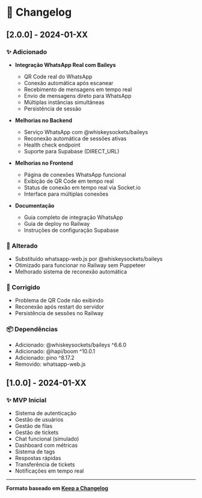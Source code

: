 # 📝 Changelog

## [2.0.0] - 2024-01-XX

### ✨ Adicionado

- **Integração WhatsApp Real com Baileys**
  - QR Code real do WhatsApp
  - Conexão automática após escanear
  - Recebimento de mensagens em tempo real
  - Envio de mensagens direto para WhatsApp
  - Múltiplas instâncias simultâneas
  - Persistência de sessão

- **Melhorias no Backend**
  - Serviço WhatsApp com @whiskeysockets/baileys
  - Reconexão automática de sessões ativas
  - Health check endpoint
  - Suporte para Supabase (DIRECT_URL)

- **Melhorias no Frontend**
  - Página de conexões WhatsApp funcional
  - Exibição de QR Code em tempo real
  - Status de conexão em tempo real via Socket.io
  - Interface para múltiplas conexões

- **Documentação**
  - Guia completo de integração WhatsApp
  - Guia de deploy no Railway
  - Instruções de configuração Supabase

### 🔧 Alterado

- Substituído whatsapp-web.js por @whiskeysockets/baileys
- Otimizado para funcionar no Railway sem Puppeteer
- Melhorado sistema de reconexão automática

### 🐛 Corrigido

- Problema de QR Code não exibindo
- Reconexão após restart do servidor
- Persistência de sessões no Railway

### 📦 Dependências

- Adicionado: @whiskeysockets/baileys ^6.6.0
- Adicionado: @hapi/boom ^10.0.1
- Adicionado: pino ^8.17.2
- Removido: whatsapp-web.js

## [1.0.0] - 2024-01-XX

### ✨ MVP Inicial

- Sistema de autenticação
- Gestão de usuários
- Gestão de filas
- Gestão de tickets
- Chat funcional (simulado)
- Dashboard com métricas
- Sistema de tags
- Respostas rápidas
- Transferência de tickets
- Notificações em tempo real

---

**Formato baseado em [Keep a Changelog](https://keepachangelog.com/)**
